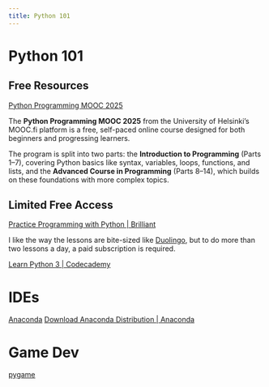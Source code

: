 ```yaml
---
title: Python 101
---
```

# Python 101

## Free Resources
[Python Programming MOOC 2025](https://programming-25.mooc.fi/)

The **Python Programming MOOC 2025** from the University of Helsinki’s MOOC.fi platform is a free, self-paced online course designed for both beginners and progressing learners.

The program is split into two parts: the **Introduction to Programming** (Parts 1–7), covering Python basics like syntax, variables, loops, functions, and lists, and the **Advanced Course in Programming** (Parts 8–14), which builds on these foundations with more complex topics.

## Limited Free Access
[Practice Programming with Python \| Brilliant](https://brilliant.org/courses/programming-python/?just_completed=updating-models&just_completed=python_logic_with_numbers_set_1)

I like the way the lessons are bite-sized like [Duolingo](https://www.duolingo.com), but to do more than two lessons a day, a paid subscription is required.

[Learn Python 3 \| Codecademy](https://www.codecademy.com/enrolled/courses/learn-python-3)

# IDEs
[Anaconda](https://anaconda.com/app/)
[Download Anaconda Distribution \| Anaconda](https://www.anaconda.com/download)
# Game Dev
[pygame](https://www.pygame.org/news)

